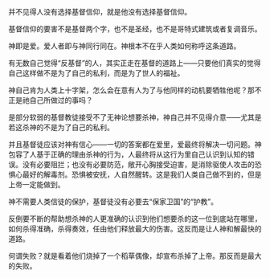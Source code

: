 并不见得人没有选择基督信仰，就是他没有选择基督信仰。  
  
基督信仰的要害不是基督两个字，也不是圣经，也不是哥特式建筑或者复调音乐。  
  
神即是爱。爱人者即与神同行同在。神根本不在乎人类如何称呼这条道路。  
  
有无数自己觉得“反基督”的人，其实正走在基督的道路上——只要他们真实的觉得自己这样做不是为了自己的私利，而是为了世人的福祉。  
  
神自己肯为人类上十字架，怎么会在意有人为了与他同样的动机要牺牲他呢？那不正是祂自己所做过的事吗？  
  
是部分软弱的基督教徒接受不了无神论想要杀神，神自己并不见得介意——尤其是若这杀神的不是为了自己的私利。  
  
并且基督徒应该对神有信心——一切的答案都在爱里，爱最终将解决一切问题。神包容了人基于正确的理由杀神的行为，人最终将从这行为里自己认识到认知的错误。没有必要阻拦；也没有必要防范，敞开心胸接受迫害，是消除驱使人攻击的恐惧心最好的解毒剂。恐惧被安抚，人自然醒转。这是我们人类自己做不到的，但是上帝一定能做到。  
  
神不需要人类信徒的保护，基督徒没有必要去“保家卫国”的“护教”。  
  
反倒要不断的帮助想杀神的人更准确的认识到他们想要杀的这一位到底站在哪里，如何杀得准确，杀得奏效，任由他们释放最大的伤害。这反而是让人神和解最快的道路。  
  
何谓失败？就是看着他们烧掉了一个稻草偶像，却宣布杀掉了上帝。那反而是最大的失败。